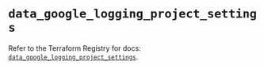 # `data_google_logging_project_settings`

Refer to the Terraform Registry for docs: [`data_google_logging_project_settings`](https://registry.terraform.io/providers/hashicorp/google-beta/6.13.0/docs/data-sources/google_logging_project_settings).
